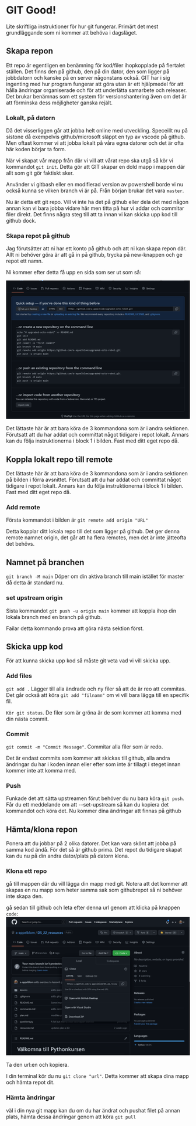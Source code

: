 # GIT Good!

Lite skriftliga instruktioner för hur git fungerar. Primärt det mest grundläggande som ni kommer att behöva i dagsläget.

## Skapa repon

Ett repo är egentligen en benämning för kod/filer ihopkopplade på flertalet ställen. Det finns den på github, den på din dator, den som ligger på jobbdatorn och kanske på en server någonstans också. GIT har i sig ingenting med hur program fungerar att göra utan är ett hjälpmedel för att hålla ändringar organiserade och för att underlätta samarbete och releaser. Det brukar benämnas som ett system för versionshantering även om det är att förminska dess möjligheter ganska rejält.

### Lokalt, på datorn

Då det visserliggen går att jobba helt online med utveckling. Speceillt nu på sistone då exempelvis github/microsoft släppt en typ av vscode på github. Men oftast kommer vi att jobba lokalt på våra egna datorer och det är ofta här koden börjar ta form.

När vi skapat vår mapp från där vi vill att vårat repo ska utgå så kör vi kommandot `git init`. Detta gör att GIT skapar en dold mapp i mappen där allt som git gör faktiskt sker.

Använder vi gitbash eller en modifierad version av powershell borde vi nu också kunna se vilken branch vi är på. Från början brukar det vara `master`.

Nu är detta ett git repo. Vill vi inte ha det på github eller dela det med någon annan kan vi bara jobba vidare här men titta på hur vi addar och commitar filer direkt. Det finns några steg till att ta innan vi kan skicka upp kod till github dock.

### Skapa repot på github

Jag förutsätter att ni har ett konto på github och att ni kan skapa repon där. Allt ni behöver göra är att gå in på github, trycka på new-knappen och ge repot ett namn.

Ni kommer efter detta få upp en sida som ser ut som så:

![Github repo instructions](./images/github.png)

Det lättaste här är att bara köra de 3 kommandona som är i andra sektionen. Förutsatt att du har addat och committat något tidigare i repot lokalt. Annars kan du följa instruktionerna i block 1 i bilden. Fast med ditt eget repo då.

## Koppla lokalt repo till remote

Det lättaste här är att bara köra de 3 kommandona som är i andra sektionen på bilden i förra avsnittet. Förutsatt att du har addat och committat något tidigare i repot lokalt. Annars kan du följa instruktionerna i block 1 i bilden. Fast med ditt eget repo då.

### Add remote

Första kommandot i bilden är
`git remote add origin "URL"`

Detta kopplar ditt lokala repo till det som ligger på github. Det ger denna remote namnet origin, det går att ha flera remotes, men det är inte jätteofta det behövs.

## Namnet på branchen

`git branch -M main`
Döper om din aktiva branch till main istället för master då detta är standard nu.

### set upstream origin

Sista kommandot
`git push -u origin main`
kommer att koppla ihop din lokala branch med en branch på github.

Failar detta kommando prova att göra nästa sektion först.

## Skicka upp kod

För att kunna skicka upp kod så måste git veta vad vi vill skicka upp.

### Add files

`git add .` Lägger till alla ändrade och ny filer så att de är reo att commitas. Det går också att köra `git add "filnamn"` om vi vill bara lägga till en specifik fil.

`Kör git status`. De filer som är gröna är de som kommer att komma med din nästa commit.

### Commit

`git commit -m "Commit Message"`. Commitar alla filer som är redo.

Det är endast commits som kommer att skickas till github, alla andra ändringar du har i koden innan eller efter som inte är tillagt i steget innan kommer inte att komma med.

### Push

Funkade det att sätta upstreamen förut behöver du nu bara köra `git push`. Får du ett meddelande om att --set-upstream så kan du kopiera det kommandot och köra det. Nu kommer dina ändringar att finnas på github

## Hämta/klona repon

Ponera att du jobbar på 2 olika datorer. Det kan vara skönt att jobba på samma kod ändå. För det så är github prima. Det repot du tidigare skapat kan du nu på din andra dator/plats på datorn klona.

### Klona ett repo

gå till mappen där du vill lägga din mapp med git. Notera att det kommer att skapas en nu mapp som heter samma sak som githubrepot så ni behöver inte skapa den.

gå sedan till github och leta efter denna url genom att klicka på knappen `code`:
![Hitta repots url](./images/find_url.png)

Ta den url:en och kopiera.

I din terminal kör du nu `git clone "url"`. Detta kommer att skapa dina mapp och hämta repot dit.

### Hämta ändringar

väl i din nya git mapp kan du om du har ändrat och pushat filet på annan plats, hämta dessa ändringar genom att köra `git pull`
